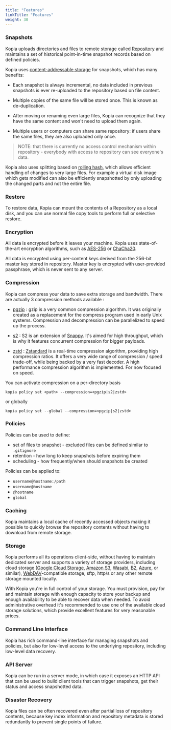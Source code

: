 ```yaml
---
title: "Features"
linkTitle: "Features"
weight: 30
---
```


### Snapshots

Kopia uploads directories and files to remote storage called [Repository](../repositories/) and maintains a set of historical point-in-time snapshot records based on defined policies.

Kopia uses [content-addressable storage](https://en.wikipedia.org/wiki/Content-addressable%20storage) for snapshots, which has many benefits:

* Each snapshot is always incremental, no data included in previous snapshots is ever re-uploaded to the repository based on file content.

* Multiple copies of the same file will be stored once. This is known as de-duplication.

* After moving or renaming even large files, Kopia can recognize that they have the same content and won't need to upload them again.

* Multiple users or computers can share same repository: if users share the same files, they are also uploaded only once.

> NOTE: that there is currently no access control mechanism within repository - everybody with access to repository can see everyone's data.

Kopia also uses splitting based on [rolling hash](https://en.wikipedia.org/wiki/Rolling_hash), which allows efficient handling of changes to very large files. For example a virtual disk image which gets modified can also be efficiently snapshotted by only uploading the changed parts and not the entire file.

### Restore

To restore data, Kopia can mount the contents of a Repository as a local disk, and you can use normal file copy tools to perform full or selective restore.

### Encryption

All data is encrypted before it leaves your machine. Kopia uses state-of-the-art encryption algorithms, such as [AES-256](https://en.wikipedia.org/wiki/AES256) or [ChaCha20](https://en.wikipedia.org/wiki/ChaCha20).

All data is encrypted using per-content keys derived from the 256-bit master key stored in repository. Master key is encrypted with user-provided passphrase, which is never sent to any server.

### Compression

Kopia can compress your data to save extra storage and bandwidth. There are actually 3 compression methods available :

* [pgzip](https://github.com/klauspost/pgzip) : gzip is a very common compression algorithm. It was originally created as a replacement for the compress program used in early Unix systems.
Compression and decompression can be parallelized to speed up the process.

* [s2](https://github.com/klauspost/compress/tree/master/s2) : S2 is an extension of [Snappy](https://github.com/google/snappy). It's aimed for high throughput, which is why it features concurrent compression for bigger payloads.

* [zstd](https://github.com/klauspost/compress/tree/master/zstd) : [Zstandard](https://facebook.github.io/zstd/) is a real-time compression algorithm, providing high compression ratios. It offers a very wide range of compression / speed trade-off, while being backed by a very fast decoder. A high performance compression algorithm is implemented. For now focused on speed.

You can activate compression on a per-directory basis

```shell
kopia policy set <path> --compression=<pgzip|s2|zstd>
```

or globally

```shell
kopia policy set --global --compression=<pgzip|s2|zstd>
```

### Policies

Policies can be used to define:

* set of files to snapshot - excluded files can be defined similar to `.gitignore`
* retention - how long to keep snapshots before expiring them
* scheduling - how frequently/when should snapshots be created

Policies can be applied to:

* `username@hostname:/path`
* `username@hostname`
* `@hostname`
* `global`

### Caching

Kopia maintains a local cache of recently accessed objects making it possible to quickly browse the repository contents without having to download from remote storage.

### Storage

Kopia performs all its operations client-side, without having to maintain dedicated server and supports a variety of storage providers, including cloud storage ([Google Cloud Storage](https://cloud.google.com/storage), [Amazon S3](https://aws.amazon.com/s3), [Wasabi](https://wasabi.com), [B2](https://www.backblaze.com/b2/cloud-storage.html), [Azure](https://azure.microsoft.com/fr-fr/services/storage/), or similar), [WebDAV](https://en.wikipedia.org/wiki/WebDAV)-compatible storage, sftp, http/s or any other remote storage mounted locally.

With Kopia you're in full control of your storage. You must provision, pay for and maintain storage with enough capacity to store your backup and enough availability to be able to recover data when needed. To avoid administrative overhead it's recommended to use one of the available cloud storage solutions, which provide excellent features for very reasonable prices.

### Command Line Interface

Kopia has rich command-line interface for managing snapshots and policies, but also for low-level access to the underlying repository, including low-level data recovery.

### API Server

Kopia can be run in a server mode, in which case it exposes an HTTP API that can be used to build client tools that can trigger snapshots, get their status and access snapshotted data.

### Disaster Recovery

Kopia files can be often recovered even after partial loss of repository contents, because key index information and repository metadata is stored redundantly to prevent single points of failure.

